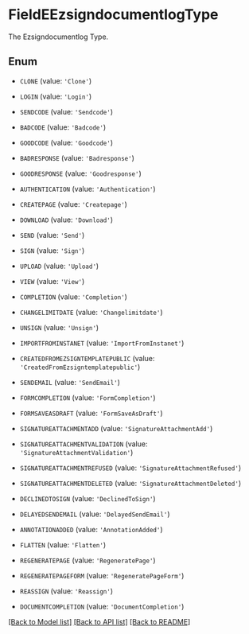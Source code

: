 # FieldEEzsigndocumentlogType

The Ezsigndocumentlog Type.

## Enum

* `CLONE` (value: `'Clone'`)

* `LOGIN` (value: `'Login'`)

* `SENDCODE` (value: `'Sendcode'`)

* `BADCODE` (value: `'Badcode'`)

* `GOODCODE` (value: `'Goodcode'`)

* `BADRESPONSE` (value: `'Badresponse'`)

* `GOODRESPONSE` (value: `'Goodresponse'`)

* `AUTHENTICATION` (value: `'Authentication'`)

* `CREATEPAGE` (value: `'Createpage'`)

* `DOWNLOAD` (value: `'Download'`)

* `SEND` (value: `'Send'`)

* `SIGN` (value: `'Sign'`)

* `UPLOAD` (value: `'Upload'`)

* `VIEW` (value: `'View'`)

* `COMPLETION` (value: `'Completion'`)

* `CHANGELIMITDATE` (value: `'Changelimitdate'`)

* `UNSIGN` (value: `'Unsign'`)

* `IMPORTFROMINSTANET` (value: `'ImportFromInstanet'`)

* `CREATEDFROMEZSIGNTEMPLATEPUBLIC` (value: `'CreatedFromEzsigntemplatepublic'`)

* `SENDEMAIL` (value: `'SendEmail'`)

* `FORMCOMPLETION` (value: `'FormCompletion'`)

* `FORMSAVEASDRAFT` (value: `'FormSaveAsDraft'`)

* `SIGNATUREATTACHMENTADD` (value: `'SignatureAttachmentAdd'`)

* `SIGNATUREATTACHMENTVALIDATION` (value: `'SignatureAttachmentValidation'`)

* `SIGNATUREATTACHMENTREFUSED` (value: `'SignatureAttachmentRefused'`)

* `SIGNATUREATTACHMENTDELETED` (value: `'SignatureAttachmentDeleted'`)

* `DECLINEDTOSIGN` (value: `'DeclinedToSign'`)

* `DELAYEDSENDEMAIL` (value: `'DelayedSendEmail'`)

* `ANNOTATIONADDED` (value: `'AnnotationAdded'`)

* `FLATTEN` (value: `'Flatten'`)

* `REGENERATEPAGE` (value: `'RegeneratePage'`)

* `REGENERATEPAGEFORM` (value: `'RegeneratePageForm'`)

* `REASSIGN` (value: `'Reassign'`)

* `DOCUMENTCOMPLETION` (value: `'DocumentCompletion'`)

[[Back to Model list]](../README.md#documentation-for-models) [[Back to API list]](../README.md#documentation-for-api-endpoints) [[Back to README]](../README.md)


